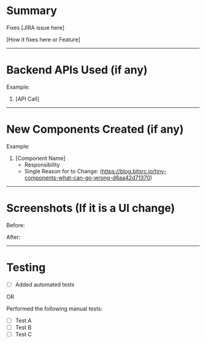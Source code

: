 # Summary

Fixes [JIRA issue here]

[How it fixes here or Feature]

---

# Backend APIs Used (if any)

Example:
1. [API Call]


---

# New Components Created (if any)

Example:
1. [Component Name]
    - Responsibility
    - Single Reason for to Change: (https://blog.bitsrc.io/tiny-components-what-can-go-wrong-d6aa42d71370)

---

# Screenshots (If it is a UI change)

Before:

After:

---
# Testing

- [ ] Added automated tests 

OR

Performed the following manual tests:

- [ ] Test A
- [ ] Test B
- [ ] Test C
